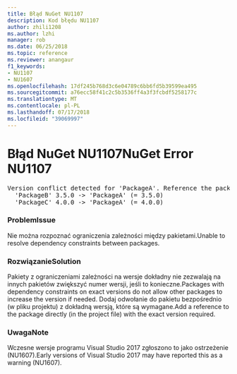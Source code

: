 ```yaml
---
title: Błąd NuGet NU1107
description: Kod błędu NU1107
author: zhili1208
ms.author: lzhi
manager: rob
ms.date: 06/25/2018
ms.topic: reference
ms.reviewer: anangaur
f1_keywords:
- NU1107
- NU1607
ms.openlocfilehash: 17df245b768d3c6e04789c6bb6fd5b39599ea495
ms.sourcegitcommit: a76ecc58f41c2c5b3536ff4a3f3fcbdf5258177c
ms.translationtype: MT
ms.contentlocale: pl-PL
ms.lasthandoff: 07/17/2018
ms.locfileid: "39069997"
---
```

# <a name="nuget-error-nu1107"></a><span data-ttu-id="56cdf-103">Błąd NuGet NU1107</span><span class="sxs-lookup"><span data-stu-id="56cdf-103">NuGet Error NU1107</span></span>

<pre>Version conflict detected for 'PackageA'. Reference the package directly from the project to resolve this issue.<br/>  'PackageB' 3.5.0 -> 'PackageA' (= 3.5.0)<br/>  'PackageC' 4.0.0 -> 'PackageA' (= 4.0.0)</pre>

### <a name="issue"></a><span data-ttu-id="56cdf-104">Problem</span><span class="sxs-lookup"><span data-stu-id="56cdf-104">Issue</span></span>
<span data-ttu-id="56cdf-105">Nie można rozpoznać ograniczenia zależności między pakietami.</span><span class="sxs-lookup"><span data-stu-id="56cdf-105">Unable to resolve dependency constraints between packages.</span></span>

### <a name="solution"></a><span data-ttu-id="56cdf-106">Rozwiązanie</span><span class="sxs-lookup"><span data-stu-id="56cdf-106">Solution</span></span>
<span data-ttu-id="56cdf-107">Pakiety z ograniczeniami zależności na wersje dokładny nie zezwalają na innych pakietów zwiększyć numer wersji, jeśli to konieczne.</span><span class="sxs-lookup"><span data-stu-id="56cdf-107">Packages with dependency constraints on exact versions do not allow other packages to increase the version if needed.</span></span> <span data-ttu-id="56cdf-108">Dodaj odwołanie do pakietu bezpośrednio (w pliku projektu) z dokładną wersją, które są wymagane.</span><span class="sxs-lookup"><span data-stu-id="56cdf-108">Add a reference to the package directly (in the project file) with the exact version required.</span></span>

### <a name="note"></a><span data-ttu-id="56cdf-109">Uwaga</span><span class="sxs-lookup"><span data-stu-id="56cdf-109">Note</span></span>
<span data-ttu-id="56cdf-110">Wczesne wersje programu Visual Studio 2017 zgłoszono to jako ostrzeżenie (NU1607).</span><span class="sxs-lookup"><span data-stu-id="56cdf-110">Early versions of Visual Studio 2017 may have reported this as a warning (NU1607).</span></span>
